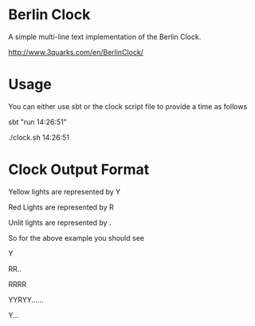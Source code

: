 Berlin Clock
============

A simple multi-line text implementation of the Berlin Clock.

http://www.3quarks.com/en/BerlinClock/

Usage
=====
You can either use sbt or the clock script file to provide a time as follows

sbt "run 14:26:51"

./clock.sh 14:26:51

Clock Output Format
===================

Yellow lights are represented by Y

Red Lights are represented by R

Unlit lights are represented by .


So for the above example you should see

Y

RR..

RRRR

YYRYY......

Y...




